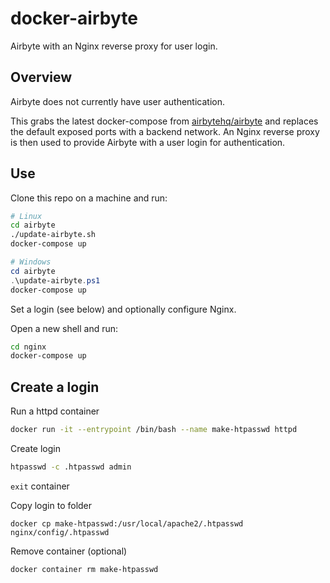 # docker-airbyte

Airbyte with an Nginx reverse proxy for user login.

## Overview
Airbyte does not currently have user authentication.

This grabs the latest docker-compose from [airbytehq/airbyte](https://github.com/airbytehq/airbyte) and replaces the default exposed ports with a backend network. An Nginx reverse proxy is then used to provide Airbyte with a user login for authentication.

## Use

Clone this repo on a machine and run:
```sh
# Linux
cd airbyte
./update-airbyte.sh
docker-compose up
```
```ps1
# Windows
cd airbyte
.\update-airbyte.ps1
docker-compose up
```

Set a login (see below) and optionally configure Nginx.

Open a new shell and run:
```sh
cd nginx
docker-compose up
```

## Create a login

Run a httpd container
``` sh
docker run -it --entrypoint /bin/bash --name make-htpasswd httpd
```

Create login

``` sh
htpasswd -c .htpasswd admin
```

`exit` container

Copy login to  folder
```
docker cp make-htpasswd:/usr/local/apache2/.htpasswd nginx/config/.htpasswd
```

Remove container (optional)
```sh
docker container rm make-htpasswd
```
